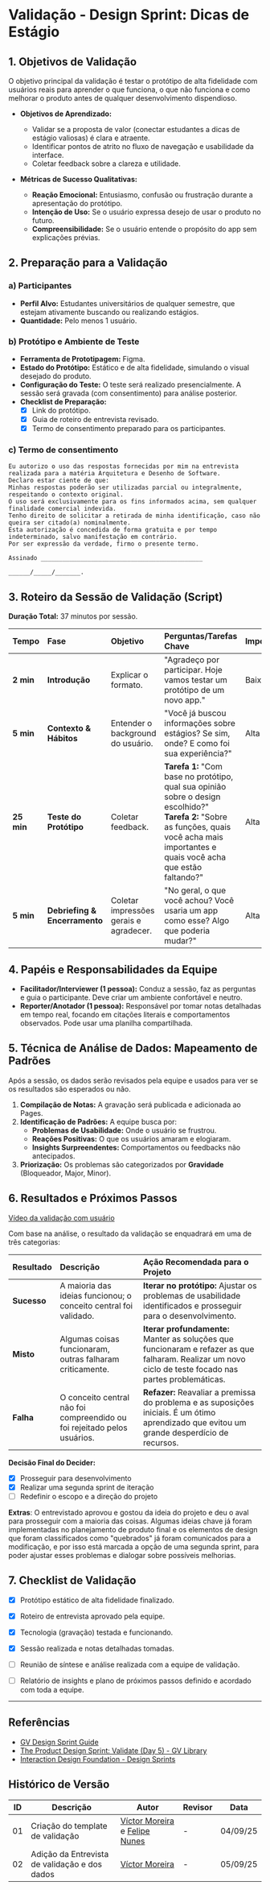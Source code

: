 # Validação - Design Sprint: Dicas de Estágio

## 1. **Objetivos de Validação**

O objetivo principal da validação é testar o protótipo de alta fidelidade com usuários reais para aprender o que funciona, o que não funciona e como melhorar o produto antes de qualquer desenvolvimento dispendioso.

*   **Objetivos de Aprendizado:**
    *   Validar se a proposta de valor (conectar estudantes a dicas de estágio valiosas) é clara e atraente.
    *   Identificar pontos de atrito no fluxo de navegação e usabilidade da interface.
    *   Coletar feedback sobre a clareza e utilidade.

*   **Métricas de Sucesso Qualitativas:**
    *   **Reação Emocional:** Entusiasmo, confusão ou frustração durante a apresentação do protótipo.
    *   **Intenção de Uso:** Se o usuário expressa desejo de usar o produto no futuro.
    *   **Compreensibilidade:** Se o usuário entende o propósito do app sem explicações prévias.

## 2. **Preparação para a Validação**

### a) Participantes
*   **Perfil Alvo:** Estudantes universitários de qualquer semestre, que estejam ativamente buscando ou realizando estágios.
*   **Quantidade:** Pelo menos 1 usuário.

### b) Protótipo e Ambiente de Teste
*   **Ferramenta de Prototipagem:** Figma.
*   **Estado do Protótipo:** Estático e de alta fidelidade, simulando o visual desejado do produto.
*   **Configuração do Teste:** O teste será realizado presencialmente. A sessão será gravada (com consentimento) para análise posterior.
*   **Checklist de Preparação:**
    *   [X] Link do protótipo.
    *   [X] Guia de roteiro de entrevista revisado.
    *   [X] Termo de consentimento preparado para os participantes.

### c) Termo de consentimento
```
Eu autorizo o uso das respostas fornecidas por mim na entrevista realizada para a matéria Arquitetura e Desenho de Software.
Declaro estar ciente de que:
Minhas respostas poderão ser utilizadas parcial ou integralmente, respeitando o contexto original.
O uso será exclusivamente para os fins informados acima, sem qualquer finalidade comercial indevida.
Tenho direito de solicitar a retirada de minha identificação, caso não queira ser citado(a) nominalmente.
Esta autorização é concedida de forma gratuita e por tempo indeterminado, salvo manifestação em contrário.
Por ser expressão da verdade, firmo o presente termo.

Assinado _____________________________________________

______/_____/_______.
```

## 3. **Roteiro da Sessão de Validação (Script)**

**Duração Total:** 37 minutos por sessão.

| Tempo | Fase | Objetivo | Perguntas/Tarefas Chave | Importância |
| :--- | :--- | :--- | :--- | :--- |
| **2 min** | **Introdução** | Explicar o formato. | "Agradeço por participar. Hoje vamos testar um protótipo de um novo app." | Baixa |
| **5 min** | **Contexto & Hábitos** | Entender o background do usuário. | "Você já buscou informações sobre estágios? Se sim, onde? E como foi sua experiência?"  | Alta |
| **25 min** | **Teste do Protótipo** | Coletar feedback. | **Tarefa 1:** "Com base no protótipo, qual sua opinião sobre o design escolhido?" <br> **Tarefa 2:** "Sobre as funções, quais você acha mais importantes e quais você acha que estão faltando?" | Alta |
| **5 min** | **Debriefing & Encerramento** | Coletar impressões gerais e agradecer. | "No geral, o que você achou? Você usaria um app como esse? Algo que poderia mudar?" | Alta |

## 4. **Papéis e Responsabilidades da Equipe**

*   **Facilitador/Interviewer (1 pessoa):** Conduz a sessão, faz as perguntas e guia o participante. Deve criar um ambiente confortável e neutro.
*   **Reporter/Anotador (1 pessoa):** Responsável por tomar notas detalhadas em tempo real, focando em citações literais e comportamentos observados. Pode usar uma planilha compartilhada.

## 5. **Técnica de Análise de Dados: Mapeamento de Padrões**

Após a sessão, os dados serão revisados pela equipe e usados para ver se os resultados são esperados ou não.

1.  **Compilação de Notas:** A gravação será publicada e adicionada ao Pages.
2.  **Identificação de Padrões:** A equipe busca por:
    *   **Problemas de Usabilidade:** Onde o usuário se frustrou.
    *   **Reações Positivas:** O que os usuários amaram e elogiaram.
    *   **Insights Surpreendentes:** Comportamentos ou feedbacks não antecipados.
3.  **Priorização:** Os problemas são categorizados por **Gravidade** (Bloqueador, Major, Minor).

## 6. **Resultados e Próximos Passos**

[Vídeo da validação com usuário](https://youtu.be/soIByeI9JI4)

Com base na análise, o resultado da validação se enquadrará em uma de três categorias:

| Resultado | Descrição | Ação Recomendada para o Projeto |
| :--- | :--- | :--- |
| **Sucesso** | A maioria das ideias funcionou; o conceito central foi validado. | **Iterar no protótipo:** Ajustar os problemas de usabilidade identificados e prosseguir para o desenvolvimento. |
| **Misto** | Algumas coisas funcionaram, outras falharam criticamente. | **Iterar profundamente:** Manter as soluções que funcionaram e refazer as que falharam. Realizar um novo ciclo de teste focado nas partes problemáticas. |
| **Falha** | O conceito central não foi compreendido ou foi rejeitado pelos usuários. | **Refazer:** Reavaliar a premissa do problema e as suposições iniciais. É um ótimo aprendizado que evitou um grande desperdício de recursos. |

**Decisão Final do Decider:**
*   [X] Prosseguir para desenvolvimento
*   [X] Realizar uma segunda sprint de iteração
*   [ ] Redefinir o escopo e a direção do projeto

**Extras**:
O entrevistado aprovou e gostou da ideia do projeto e deu o aval para prosseguir com a maioria das coisas. Algumas ideias chave já foram implementadas no planejamento de produto final e os elementos de design que foram classificados como "quebrados" já foram comunicados para a modificação, e por isso está marcada a opção de uma segunda sprint, para poder ajustar esses problemas e dialogar sobre possíveis melhorias.


## 7. **Checklist de Validação**

*   [X] Protótipo estático de alta fidelidade finalizado.
*   [X] Roteiro de entrevista aprovado pela equipe.
*   [X] Tecnologia (gravação) testada e funcionando.
*   [X] Sessão realizada e notas detalhadas tomadas.
*   [ ] Reunião de síntese e análise realizada com a equipe de validação.
*   [ ] Relatório de insights e plano de próximos passos definido e acordado com toda a equipe.


---

## **Referências**

*   [GV Design Sprint Guide](https://www.gv.com/sprint/) 
*   [The Product Design Sprint: Validate (Day 5) - GV Library](https://library.gv.com/the-product-design-sprint-validate-day-5-761292b20d05) 
*   [Interaction Design Foundation - Design Sprints](https://www.interaction-design.org/literature/topics/design-sprints) 

## Histórico de Versão
| ID | Descrição | Autor | Revisor | Data |
| -- | -- | -- | -- | -- |
| 01  | Criação do template de validação | [Víctor Moreira](https://github.com/aqela-batata-alt) e [Felipe Nunes](https://github.com/FelipeNunesdM) | - | 04/09/25 |
| 02  | Adição da Entrevista de validação e dos dados | [Víctor Moreira](https://github.com/aqela-batata-alt) | - | 05/09/25 |
